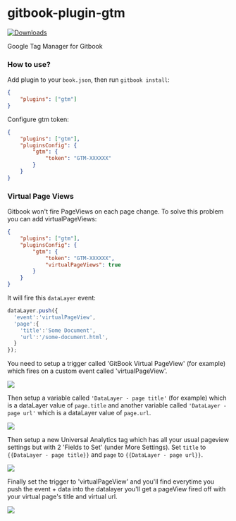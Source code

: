 # gitbook-plugin-gtm
<p>
  <a href="https://www.npmjs.com/package/gitbook-plugin-gtm"><img src="https://img.shields.io/npm/dt/gitbook-plugin-gtm.svg" alt="Downloads"></a>
</p>
Google Tag Manager for Gitbook

### How to use?

Add plugin to your `book.json`, then run `gitbook install`:

```json
{
    "plugins": ["gtm"]
}
```

Configure gtm token:

```json
{
    "plugins": ["gtm"],
    "pluginsConfig": {
        "gtm": {
            "token": "GTM-XXXXXX"
        }
    }
}
```

### Virtual Page Views

Gitbook won't fire PageViews on each page change. To solve this problem you can add virtualPageViews:

```json
{
    "plugins": ["gtm"],
    "pluginsConfig": {
        "gtm": {
            "token": "GTM-XXXXXX",
            "virtualPageViews": true
        }
    }
}
```

It will fire this `dataLayer` event:

```javascript
dataLayer.push({
  'event':'virtualPageView',
  'page':{
    'title':'Some Document',
    'url':'/some-document.html',
  }
});
```

You need to setup a trigger called 'GitBook Virtual PageView' (for example) which fires on a custom event called 'virtualPageView'.

![](https://github.com/luisherranz/gitbook-plugin-gtm/raw/master/trigger.png)

Then setup a variable called `'DataLayer - page title'` (for example) which is a dataLayer value of `page.title` and another variable called `'DataLayer - page url'` which is a dataLayer value of `page.url`.

![](https://github.com/luisherranz/gitbook-plugin-gtm/raw/master/add-variable.png)

Then setup a new Universal Analytics tag which has all your usual pageview settings but with 2 'Fields to Set' (under More Settings). Set `title` to `{{DataLayer - page title}}` and `page` to `{{DataLayer - page url}}`.

![](https://github.com/luisherranz/gitbook-plugin-gtm/raw/master/fields.png)

Finally set the trigger to 'virtualPageView' and you'll find everytime you push the event + data into the datalayer you'll get a pageView fired off with your virtual page's title and virtual url.

![](https://github.com/luisherranz/gitbook-plugin-gtm/raw/master/tag.png)
